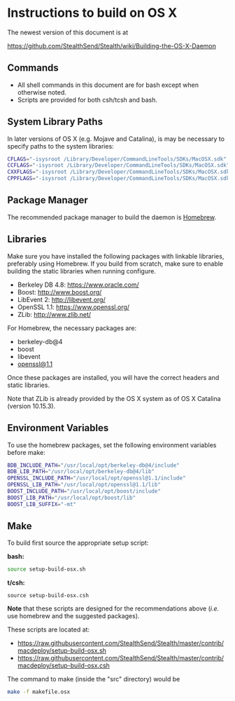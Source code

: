 # Instructions to build on OS X

The newest version of this document is at

https://github.com/StealthSend/Stealth/wiki/Building-the-OS-X-Daemon


## Commands

* All shell commands in this document are for bash except when
  otherwise noted.
* Scripts are provided for both csh/tcsh and bash.


## System Library Paths

In later versions of OS X (e.g. Mojave and Catalina),
is may be necessary to specify paths to the system libraries:

```bash
CFLAGS="-isysroot /Library/Developer/CommandLineTools/SDKs/MacOSX.sdk"
CCFLAGS="-isysroot /Library/Developer/CommandLineTools/SDKs/MacOSX.sdk"
CXXFLAGS="-isysroot /Library/Developer/CommandLineTools/SDKs/MacOSX.sdk"
CPPFLAGS="-isysroot /Library/Developer/CommandLineTools/SDKs/MacOSX.sdk"
```


## Package Manager

The recommended package manager to build the daemon is
[Homebrew](https://https://brew.sh/).


## Libraries

Make sure you have installed the following packages with
linkable libraries, preferably using Homebrew. If you build from
scratch, make sure to enable building the static libraries when
running configure.

  * Berkeley DB 4.8: https://www.oracle.com/
  * Boost: http://www.boost.org/
  * LibEvent 2: http://libevent.org/
  * OpenSSL 1.1: https://www.openssl.org/
  * ZLib: http://www.zlib.net/

For Homebrew, the necessary packages are:

  * berkeley-db@4
  * boost
  * libevent
  * openssl@1.1

Once these packages are installed, you will have the correct
headers and static libraries.

Note that ZLib is already provided by the OS X system as of
OS X Catalina (version 10.15.3).


## Environment Variables

To use the homebrew packages, set the following
environment variables before make:

```bash
BDB_INCLUDE_PATH="/usr/local/opt/berkeley-db@4/include"
BDB_LIB_PATH="/usr/local/opt/berkeley-db@4/lib"
OPENSSL_INCLUDE_PATH="/usr/local/opt/openssl@1.1/include"
OPENSSL_LIB_PATH="/usr/local/opt/openssl@1.1/lib"
BOOST_INCLUDE_PATH="/usr/local/opt/boost/include"
BOOST_LIB_PATH="/usr/local/opt/boost/lib"
BOOST_LIB_SUFFIX="-mt"
```


## Make

To build first source the appropriate setup script:

**bash:**

```bash
source setup-build-osx.sh
```

**t/csh:**

```shell
source setup-build-osx.csh
```

**Note** that these scripts are designed for the recommendations above
(*i.e.* use homebrew and the suggested packages).

These scripts are located at:

  * https://raw.githubusercontent.com/StealthSend/Stealth/master/contrib/macdeploy/setup-build-osx.sh
  * https://raw.githubusercontent.com/StealthSend/Stealth/master/contrib/macdeploy/setup-build-osx.csh


The command to make (inside the "src" directory) would be

```bash
make -f makefile.osx
```
